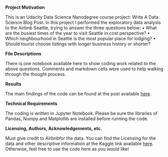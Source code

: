 **Project Motivation**

This is an Udacity Data Science Nanodegree course project: Write A Data Science Blog Post.
In this project I performed the exploratory data analysis to the Airbnb Seattle, trying to answer the three questions below:
•	What are the busiest times of the year to visit Seattle in cost perspective?
•	Which neighbourhood in Seattle is the most popular place for lodging?
•	Should tourist choose listings with longer business history or shorter? 

**File Descriptions**

There is one notebook available here to show coding work related to the above questions. Comments and markdown cells were used to 
help walking through the thought process.

**Results**

The main findings of the code can be found at the post available [here](https://medium.com/@mitbbskg/explotary-data-analysis-to-airbnb-listing-in-seattle-8c0bffd96237).

**Technical Requirements**

The coding is written in Jupyter Notebook. Please be sure the libraries of Pandas, Numpy and Matplotlib are installed before running the code.

**Licensing, Authors, Acknowledgements, etc.**

Must give credit to Airbnbfor the data. You can find the Licensing for the data and other descriptive information at the Kaggle link 
available [here](https://www.kaggle.com/datasets/airbnb/seattle). Otherwise, feel free to use the code here as you would like!
